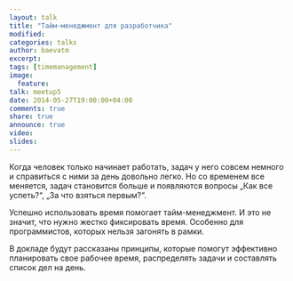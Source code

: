 ```yaml
---
layout: talk
title: "Тайм-менеджмент для разработчика"
modified:
categories: talks
author: baevatm
excerpt:
tags: [timemanagement]
image:
  feature:
talk: meetup5
date: 2014-05-27T19:00:00+04:00
comments: true
share: true
announce: true
video: 
slides: 
---
```


Когда человек только начинает работать, задач у него совсем немного и справиться с ними за день довольно легко. 
Но со временем все меняется, задач становится больше и появляются вопросы 
&#8222;Как все успеть?&#8220;, &#8222;За что взяться первым?&#8220;. 

Успешно использовать время помогает тайм-менеджмент. И это не значит, что нужно жестко фиксировать время.
Особенно для программистов, которых нельзя загонять в рамки. 

В докладе будут рассказаны принципы, которые помогут эффективно планировать свое рабочее время, 
распределять задачи и составлять список дел на день. 